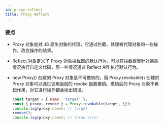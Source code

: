 ```yaml
---
id: proxy-reflect
title: Proxy Reflect
---
```


### 要点

- Proxy 对象是对 JS 原生对象的代理，它通过拦截、处理被代理对象的一些操作，改变操作的结果。
- Reflect 对象定义了 Proxy 对象拦截器的默认行为，可以在拦截器里针对某些情况执行自定义代码，另一些情况通过 Reflect API 执行默认行为。
- new Proxy() 创建的 Proxy 对象是不可撤销的，而 Proxy.revokable() 创建的 Proxy 对象可以通过调用返回的 revoke 函数撤销。撤销后的 Proxy 对象不再起作用，对它进行操作都会抛出错误。

  ```javascript
  const target = { name: 'target' };
  const { proxy, revoke } = Proxy.revokable(target, {});
  console.log(proxy.name); // target
  revoke();
  console.log(proxy.name); // throw error
  ```
